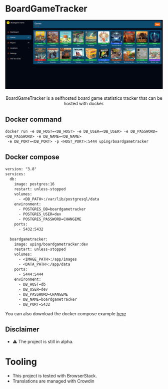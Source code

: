 # BoardGameTracker

<p align="center">
  <img src=".github/images/games.png" width="600" alt="screen preview">
  <br/>
  <br/>
  BoardGameTracker is a selfhosted board game statistics tracker that can be hosted with docker.
</p>

## Docker command
```
docker run -e DB_HOST=<DB_HOST> -e DB_USER=<DB_USER> -e DB_PASSWORD=<DB_PASSWORD> -e DB_NAME=<DB_NAME>
 -e DB_PORT=<DB_PORT> -p <HOST_PORT>:5444 uping/boardgametracker
```

## Docker compose
```
version: "3.8"
services:
  db:
    image: postgres:16
    restart: unless-stopped
    volumes:
      - <DB_PATH>:/var/lib/postgresql/data
    environment:
      - POSTGRES_DB=boardgametracker
      - POSTGRES_USER=dev
      - POSTGRES_PASSWORD=CHANGEME
    ports:
      - 5432:5432

  boardgametracker:
    image: uping/boardgametracker:dev
    restart: unless-stopped
    volumes:
      - <IMAGE_PATH>:/app/images
      - <DATA_PATH>:/app/data
    ports:
      - 5444:5444
    environment:
      - DB_HOST=db
      - DB_USER=dev
      - DB_PASSWORD=CHANGEME
      - DB_NAME=boardgametracker
      - DB_PORT=5432
```

You can also download the docker compose example [here](docker-compose.yml)

## Disclaimer

- ⚠️ The project is still in alpha.

# Tooling
- This project is tested with BrowserStack.
- Translations are managed with Crowdin
